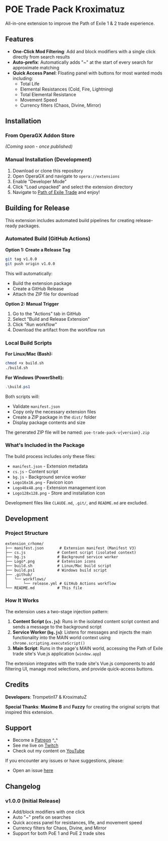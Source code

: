 # POE Trade Pack Kroximatuz

All-in-one extension to improve the Path of Exile 1 & 2 trade experience.

## Features

- **One-Click Mod Filtering**: Add and block modifiers with a single click directly from search results
- **Auto-prefix**: Automatically adds "~" at the start of every search for approximate matching
- **Quick Access Panel**: Floating panel with buttons for most wanted mods including:
  - Total Life
  - Elemental Resistances (Cold, Fire, Lightning)
  - Total Elemental Resistance
  - Movement Speed
  - Currency filters (Chaos, Divine, Mirror)

## Installation

### From OperaGX Addon Store
*(Coming soon - once published)*

### Manual Installation (Development)
1. Download or clone this repository
2. Open OperaGX and navigate to `opera://extensions`
3. Enable "Developer Mode"
4. Click "Load unpacked" and select the extension directory
5. Navigate to [Path of Exile Trade](https://www.pathofexile.com/trade) and enjoy!

## Building for Release

This extension includes automated build pipelines for creating release-ready packages.

### Automated Build (GitHub Actions)

**Option 1: Create a Release Tag**
```bash
git tag v1.0.0
git push origin v1.0.0
```
This will automatically:
- Build the extension package
- Create a GitHub Release
- Attach the ZIP file for download

**Option 2: Manual Trigger**
1. Go to the "Actions" tab in GitHub
2. Select "Build and Release Extension"
3. Click "Run workflow"
4. Download the artifact from the workflow run

### Local Build Scripts

**For Linux/Mac (Bash):**
```bash
chmod +x build.sh
./build.sh
```

**For Windows (PowerShell):**
```powershell
.\build.ps1
```

Both scripts will:
- Validate `manifest.json`
- Copy only the necessary extension files
- Create a ZIP package in the `dist/` folder
- Display package contents and size

The generated ZIP file will be named: `poe-trade-pack-v{version}.zip`

### What's Included in the Package

The build process includes only these files:
- `manifest.json` - Extension metadata
- `cs.js` - Content script
- `bg.js` - Background service worker
- `Logo16x16.png` - Favicon icon
- `Logo48x48.png` - Extension management icon
- `Logo128x128.png` - Store and installation icon

Development files like `CLAUDE.md`, `.git/`, and `README.md` are excluded.

## Development

### Project Structure
```
extension_crhome/
├── manifest.json       # Extension manifest (Manifest V3)
├── cs.js              # Content script (isolated context)
├── bg.js              # Background service worker
├── Logo*.png          # Extension icons
├── build.sh           # Linux/Mac build script
├── build.ps1          # Windows build script
├── .github/
│   └── workflows/
│       └── release.yml # GitHub Actions workflow
└── README.md          # This file
```

### How It Works

The extension uses a two-stage injection pattern:

1. **Content Script (`cs.js`)**: Runs in the isolated content script context and sends a message to the background script
2. **Service Worker (`bg.js`)**: Listens for messages and injects the main functionality into the MAIN world context using `chrome.scripting.executeScript()`
3. **Main Script**: Runs in the page's MAIN world, accessing the Path of Exile trade site's Vue.js application (`window.app`)

The extension integrates with the trade site's Vue.js components to add filtering UI, manage mod selections, and provide quick-access buttons.

## Credits

**Developers**: Trompetin17 & KroximatuZ

**Special Thanks**: **Maxime B** and **Fuzzy** for creating the original scripts that inspired this extension.


## Support

- Become a [Patreon](https://www.patreon.com/c/kroximatuz/membership) ^_^
- See me live on [Twitch](https://www.twitch.tv/kroximatuz)
- Check out my content on [YouTube](https://www.youtube.com/@kroximatuz?sub_confirmation=1)

If you encounter any issues or have suggestions, please:
- Open an issue [here](https://github.com/KroxiLabs/poe-trade-plus/issues)

## Changelog

### v1.0.0 (Initial Release)
- Add/block modifiers with one click
- Auto "~" prefix on searches
- Quick access panel for resistances, life, and movement speed
- Currency filters for Chaos, Divine, and Mirror
- Support for both PoE 1 and PoE 2 trade sites
